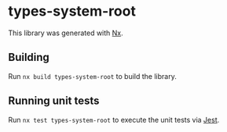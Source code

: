 # types-system-root

This library was generated with [Nx](https://nx.dev).

## Building

Run `nx build types-system-root` to build the library.

## Running unit tests

Run `nx test types-system-root` to execute the unit tests via [Jest](https://jestjs.io).
